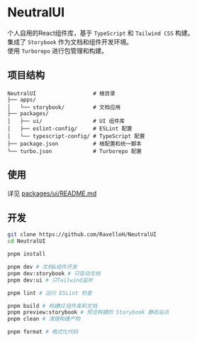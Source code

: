 # NeutralUI

个人自用的React组件库，基于 `TypeScript` 和 `Tailwind CSS` 构建。  
集成了 `Storybook` 作为文档和组件开发环境。  
使用 `Turborepo` 进行包管理和构建。

## 项目结构

```
NeutralUI                  # 根目录
├── apps/
│   └── storybook/         # 文档应用
├── packages/
│   ├── ui/                # UI 组件库
│   ├── eslint-config/     # ESLint 配置
│   └── typescript-config/ # TypeScript 配置
├── package.json           # 根配置和统一脚本
└── turbo.json             # Turborepo 配置
```

## 使用

详见 [packages/ui/README.md](packages/ui/README.md)

## 开发

```bash
git clone https://github.com/RavelloH/NeutralUI
cd NeutralUI

pnpm install
```

```bash
pnpm dev # 文档&组件开发
pnpm dev:storybook # 只启动文档
pnpm dev:ui # 只Tailwind监听
```

```bash
pnpm lint # 运行 ESLint 检查
```

```bash
pnpm build # 构建UI组件库和文档
pnpm preview:storybook # 预览构建的 Storybook 静态站点
pnpm clean # 清理构建产物
```

```bash
pnpm format # 格式化代码
```

